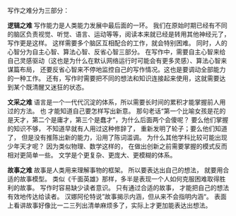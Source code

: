 写作之难分为三部分： 

**逻辑之难**    写作能力是人类能力发展中最后面的一环。 我们在原始时期已经有不同的脑区负责视觉、听觉、语言、运动等等，阅读本来就已经是转用其他神经元了，写作更是这样。 这样需要多个脑区互相配合的工作，就会特别困难。 
 同时，人的心智分为自主心智、算法心智、反省心智三部分。 在写作中，需要自主心智来给自己灵感驱动（这也是为什么在默认网络运行时可能会有更多灵感）、算法心智来谋篇布局， 还要反省心智来不停地监控自己的写作情况。这也是要调动全部能力的一种工作。 
还有，写作时需要把不同的想法和知识连接起来使用，这就需要达到某个既清醒又迷狂的状态。 

 **文采之难**  语言是一个一代代沉淀的体系，所以需要长时间的累积才能掌握前人用过的方法。 也 才能知道自己要怎样写出新意。 那句老话“第一个比喻女孩是花的是天才，第二个是庸才，第三个是蠢才”，为什么后面两个会傻呢？ 要么他们掌握的知识不够， 不知道早就有人用过这种修辞了， 重新发明了轮子；要么他们知道了， 但是没有推陈出新的能力，沿用了陈词滥调。 
  为什么其他学科比较可能出现少年天才呢？ 因为类似物理、数学这样的， 在做出创新之前需要掌握的模式反而相对更简单一些。 文学是个更复杂、更庞大、更模糊的体系。
  
  **故事之难** 故事是人类用来理解事物的框架。 所以要表达出自己的想法， 就要用合适的故事模型。 类似《千面英雄》那样，多半是表现一个人如何克服困难取得胜利的故事。 写作时容易缺少读者意识。 只有通过合适的故事， 才能把自己的想法有效地传达给读者。 汉娜阿伦特说”故事揭示内涵，但从来不会指明内涵“。 表面上看讲故事好像比一二三列出清单麻烦多了，实际上才更加能表达出想法。 
  
